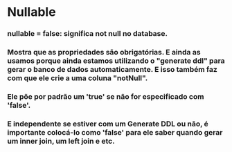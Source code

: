 # Nullable
### nullable = false: significa not null no database.
### Mostra que as propriedades são obrigatórias. E ainda as usamos porque ainda estamos utilizando o "generate ddl" para gerar o banco de dados automaticamente. E isso também faz com que ele crie a uma coluna "notNull".
### Ele põe por padrão um 'true' se não for especificado com 'false'.
### E independente se estiver com um Generate DDL ou não, é importante colocá-lo como 'false' para ele saber quando gerar um inner join, um left join e etc.
